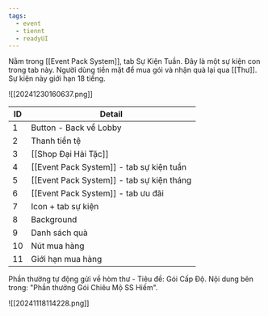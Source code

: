 ```yaml
---
tags:
  - event
  - tiennt
  - readyUI
---
```

Nằm trong [[Event Pack System]], tab Sự Kiện Tuần. Đây là một sự kiện con trong tab này.
Người dùng tiền mặt để mua gói và nhận quà lại qua [[Thư]].
Sự kiện này giới hạn 18 tiếng.

![[20241230160637.png]]

| ID  | Detail                                    |
| --- | ----------------------------------------- |
| 1   | Button - Back về Lobby                    |
| 2   | Thanh tiền tệ                             |
| 3   | [[Shop Đại Hải Tặc]]                      |
| 4   | [[Event Pack System]] - tab sự kiện tuần  |
| 5   | [[Event Pack System]] - tab sự kiện tháng |
| 6   | [[Event Pack System]] - tab ưu đãi        |
| 7   | Icon + tab sự kiện                        |
| 8   | Background                                |
| 9   | Danh sách quà                             |
| 10  | Nút mua hàng                              |
| 11  | Giới hạn mua hàng                         |

Phần thưởng tự động gửi về hòm thư - Tiêu đề: Gói Cấp Độ. Nội dung bên trong: "Phần thưởng Gói Chiêu Mộ SS Hiếm".

![[20241118114228.png]]

